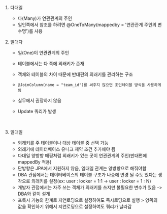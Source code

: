 1. 다대일
   - 다(Many)가 연관관계의 주인
   - 일인쪽에서 참조를 하려면 @OneToMany(mappedby = '연관관계 주인의 변수명')를 사용





2. 일대다

   - 일(One)이 연관관계의 주인

   - 테이블에서는 다 쪽에 외래키가 존재

   - 객체와 테이블의 차이 때문에 반대편의 외래키를 관리하는 구조

   - ```
     @JoinColumn(name = "team_id")를 써주지 않으면 조인테이블 방식을 사용하게 됨
     ```

   - 실무에서 권장하지 않음

   - Update 쿼리가 발생

     ​




3. 일대일
   - 외래키를 주 테이블이나 대상 테이블 중 선택 가능
   - 외래키에 데이터베이스 유니크 제약 조건 추가해야 됨
   - 다대일 양방향 매핑처럼 외래키가 있는 곳이 연관관계의 주인(반대편에 mappedBy 적용)
   - 단방향은 JPA에서 지원하지 않음, 일대일 관계는 양방향으로 해줘야함
   - DBA 관점에서는 데이터베이스의 테이블 구조가 나중에 변경 될 수도 있다는 생각으로 외래키를 설정(ex: user : locker = 1:1 -> user : locker = 1 : N)
   - 개발자 관점에서는 자주 쓰는 객체가 외래키를 쓰지만 불필요한 변수가 있음 -> DBA와 같이 설계
   - 프록시 기능의 한계로 지연로딩으로 설정하여도 즉시로딩으로 실행 > 양쪽의 값을 확인하기 위해서 지연로딩으로 설정하여도 쿼리가 날라감